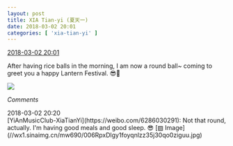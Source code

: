 ```yaml
---
layout: post
title: XIA Tian-yi (夏天一)
date: 2018-03-02 20:01
categories: [ 'xia-tian-yi' ]
---
```


<div class="weibo-info">
  <a href="https://weibo.com/6286030291/G5xLEoazw">2018-03-02 20:01</a>
</div>

After having rice balls in the morning, I am now a round ball~ coming to greet you a happy Lantern Festival. 😎:tada:

<!-- more -->

<a href="http://wx2.sinaimg.cn/mw690/006RpxDlgy1foyq25yhymj31sg2dskjl.jpg">
  <img class="weibo-pic-preview" src="http://wx2.sinaimg.cn/orj360/006RpxDlgy1foyq25yhymj31sg2dskjl.jpg" />
</a>

*Comments*

<div class="weibo-info">2018-03-02 20:20</div>
[YiAnMusicClub-XiaTianYi](https://weibo.com/6286030291): Not that round, actually. I'm having good meals and good sleep. 😎 [▨ Image](//wx1.sinaimg.cn/mw690/006RpxDlgy1foyqnlzz35j30qo0ziguu.jpg)
